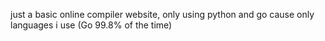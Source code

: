 just a basic online compiler website, only using python and go cause only languages i use (Go 99.8% of the time)
